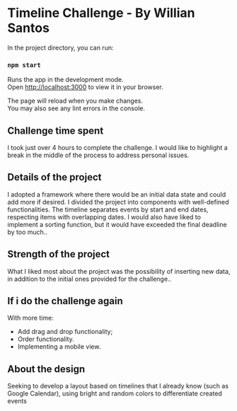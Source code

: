 # Timeline Challenge - By Willian Santos

In the project directory, you can run:

### `npm start`

Runs the app in the development mode.\
Open [http://localhost:3000](http://localhost:3000) to view it in your browser.

The page will reload when you make changes.\
You may also see any lint errors in the console.

## Challenge time spent

I took just over 4 hours to complete the challenge. I would like to highlight a break in the middle of the process to address personal issues.

## Details of the project

I adopted a framework where there would be an initial data state and could add more if desired. I divided the project into components with well-defined functionalities. The timeline separates events by start and end dates, respecting items with overlapping dates. I would also have liked to implement a sorting function, but it would have exceeded the final deadline by too much..

## Strength of the project

What I liked most about the project was the possibility of inserting new data, in addition to the initial ones provided for the challenge..

## If i do the challenge again

With more time:

- Add drag and drop functionality;
- Order functionality.
- Implementing a mobile view.

## About the design

Seeking to develop a layout based on timelines that I already know (such as Google Calendar), using bright and random colors to differentiate created events
